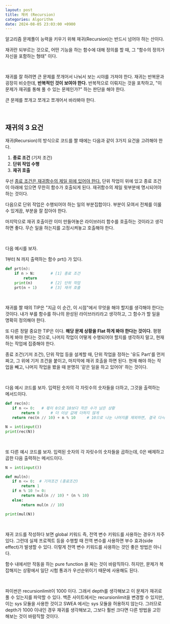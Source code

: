 ```yaml
---
layout: post
title: 재귀 (Recursion)
categories: Algorithm
date: 2024-08-05 23:03:00 +0900
---
```

알고리즘 문제풀이 능력을 키우기 위해 재귀(Recursion)는 반드시 넘어야 하는 산이다.

재귀란 되부르는 것으로, 어떤 기능을 하는 함수에 대해 정의를 할 때, 그 "함수의 정의가 자신을 포함하는 형태" 이다.

<br>

재귀를 잘 하려면 큰 문제를 쪼개어서 나눠서 보는 시야를 가져야 한다. 재귀는 반복문과 굉장히 비슷한데, <b>반복적인 것이 보여야 한다.</b> 반복적으로 이뤄지는 것을 포착하고, "이 문제가 재귀를 통해 풀 수 있는 문제인가?" 하는 판단을 해야 한다.

큰 문제를 쪼개고 쪼개고 쪼개어서 바라봐야 한다.

<br>

## 재귀의 3 요건

재귀(Recursion)의 방식으로 코드를 짤 때에는 다음과 같이 3가지 요건을 고려해야 한다.

1. <b>종료 조건</b> (기저 조건)
2. <b>단위 작업 수행</b>
3. <b>재귀 호출</b>

우선 <u>종료 조건은 재귀함수의 제일 위에 있어야 한다.</u> 단위 작업이 위에 있고 종료 조건이 아래에 있으면 무한히 함수가 호출되게 된다. 재귀함수의 제일 윗부분에 명시되어야 하는 것이다.

다음으로 단위 작업은 수행되어야 하는 일의 부분집합이다. 부분이 모여서 전체를 이룰 수 있게끔, 부분을 잘 잡아야 한다.

마지막으로 재귀 호출이란 이미 만들어놓은 라이브러리 함수를 호출하는 것이라고 생각하면 좋다. 무슨 일을 하는지를 고정시켜놓고 호출해야 한다.

<br>

다음 예시를 보자.

1부터 N 까지 출력하는 함수 prt() 가 있다.

```python
def prt(n):
    if n > N:       # [1] 종료 조건
        return
    print(n)        # [2] 단위 작업
    prt(n + 1)      # [3] 재귀 호출
```

<br>

재귀를 짤 때의 TIP은 "지금 이 순간, 이 시점"에서 무엇을 해야 할지를 생각해야 한다는 것이다. 내가 부를 함수를 하나의 완성된 라이브러리라고 생각하고, 그 함수가 할 일을 명확히 정의해야 한다.

또 다른 정말 중요한 TIP은 이다. <b>해당 문제 상황을 Flat 하게 봐야 한다는 것이다.</b> 평평하게 봐야 한다는 것으로, 나머지 작업이 어떻게 수행되어야 할지를 생각하지 말고, 현재 하는 작업에 집중해야 한다.

종료 조건(기저 조건), 단위 작업 등을 설계할 때, 단위 작업을 정하는 '유도 Part'를 먼저 짜고, 그 위에 기저 조건을 붙이고, 마지막에 재귀 호출을 하면 된다. 현재 해야 하는 작업을 빼고, 나머지 작업을 봤을 때 분명히 '같은 일을 하고 있어야' 하는 것이다.

<br>

다음 예시 코드를 보자. 입력된 숫자의 각 자릿수의 숫자들을 더하고, 그것을 출력하는 메서드이다.

```python
def rec(n):
   if n <= 0:   # 몫이 0으로 10보다 작은 수가 남은 상황
       return 0     # 더 이상 값에 더하지 않게
   return rec(n // 10) + n % 10     # 10으로 나눈 나머지를 제외하면, 결국 다시 자기 자신(함수)를 호출할 수 있는 것이다.

N = int(input())
print(rec(N))
```

<br>

또 다른 예시 코드를 보자. 입력된 숫자의 각 자릿수의 숫자들을 곱하는데, 0은 배제하고 곱한 다음 출력하는 메서드이다.

```python
N = int(input())

def mul(n):
   if n <= 0:  # 기저조건 (종료조건)
       return 1
   if n % 10 != 0:
       return mul(n // 10) * (n % 10)
   else:
       return mul(n // 10)

print(mul(N))
```

<br>

재귀 코드를 작성하다 보면 global 키워드 즉, 전역 변수 키워드를 사용하는 경우가 자주 있다. 그런데 실제 프로젝트 등을 수행할 때 전역 변수를 사용하면 부수 효과(side effect)가 발생할 수 있다. 이렇게 전역 변수 키워드를 사용하는 것인 좋은 방법은 아니다.

함수 내에서만 작동을 하는 pure function 을 짜는 것이 바람직하다. 하지만, 문제가 복잡해지는 상황에서 일단 시험 통과가 우선순위이기 때문에 사용해도 된다.

<br>

파이썬은 recursionlimit이 1000 이다. 그래서 depth를 생각해보고 이 문제가 재귀로 풀 수 있는지를 파악할 수 있다. 백준 사이트에서는 recursionlimit을 변경할 수 있지만, 이는 sys 모듈을 사용한 것이고 SWEA 에서는 sys 모듈을 허용하지 않는다. 그러므로 depth가 1000 이내인 경우 재귀를 생각해보고, 그보다 훨씬 크다면 다른 방법을 고민해보는 것이 바람직할 것이다.